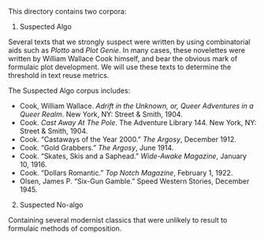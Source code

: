 This directory contains two corpora:

1. Suspected Algo

Several texts that we strongly suspect were written by using combinatorial aids such as
*Plotto* and *Plot Genie*. In many cases, these novelettes were written by William Wallace Cook
himself, and bear the obvious mark of formulaic plot development. We will use these texts to
determine the threshold in text reuse metrics.

The Suspected Algo corpus includes:

- Cook, William Wallace. *Adrift in the Unknown, or, Queer Adventures in a Queer Realm*. New
  York, NY: Street & Smith, 1904.
- Cook. *Cast Away At The Pole*. The Adventure Library 144. New York, NY: Street & Smith, 1904.
- Cook. “Castaways of the Year 2000.” *The Argosy*, December 1912.
- Cook. “Gold Grabbers.” *The Argosy*, June 1914.  
- Cook. “Skates, Skis and a Saphead.” *Wide-Awake Magazine*, January 10, 1916.
- Cook. “Dollars Romantic.” *Top Notch Magazine*, February 1, 1922.
- Olsen, James P. “Six-Gun Gamble.” Speed Western Stories, December 1945.

2. Suspected No-algo

Containing several modernist classics that were unlikely to result to formulaic methods of
composition.



